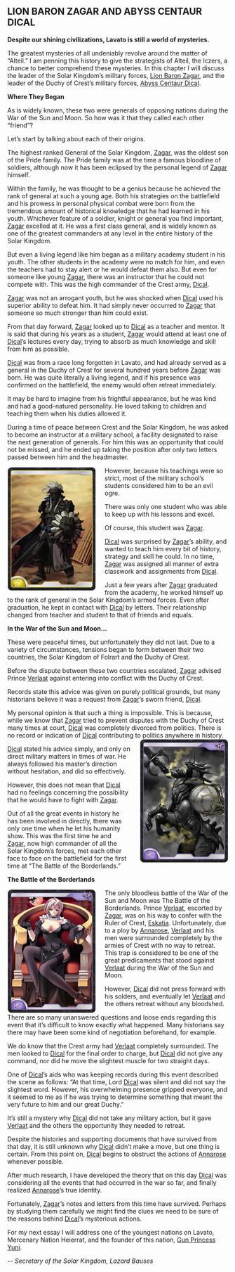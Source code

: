 ## LION BARON ZAGAR AND ABYSS CENTAUR DICAL

**Despite our shining civilizations, Lavato is still a world of mysteries.**

The greatest mysteries of all undeniably revolve around the matter of “Alteil.” I am penning this history to give the strategists of Alteil, the Iczers, a chance to better comprehend these mysteries. In this chapter I will discuss the leader of the Solar Kingdom’s military forces, [Lion Baron Zagar], and the leader of the Duchy of Crest’s military forces, [Abyss Centaur Dical].

**Where They Began**

As is widely known, these two were generals of opposing nations during the War of the Sun and Moon. So how was it that they called each other “friend”?

Let’s start by talking about each of their origins.

The highest ranked General of the Solar Kingdom, [Zagar], was the oldest son of the Pride family. The Pride family was at the time a famous bloodline of soldiers, although now it has been eclipsed by the personal legend of [Zagar] himself.

Within the family, he was thought to be a genius because he achieved the rank of general at such a young age. Both his strategies on the battlefield and his prowess in personal physical combat were born from the tremendous amount of historical knowledge that he had learned in his youth. Whichever feature of a soldier, knight or general you find important, [Zagar] excelled at it. He was a first class general, and is widely known as one of the greatest commanders at any level in the entire history of the Solar Kingdom.

But even a living legend like him began as a military academy student in his youth. The other students in the academy were no match for him, and even the teachers had to stay alert or he would defeat them also. But even for someone like young [Zagar], there was an instructor that he could not compete with. This was the high commander of the Crest army, [Dical].

[Zagar] was not an arrogant youth, but he was shocked when [Dical] used his superior ability to defeat him. It had simply never occurred to [Zagar] that someone so much stronger than him could exist.

From that day forward, [Zagar] looked up to [Dical] as a teacher and mentor. It is said that during his years as a student, [Zagar] would attend at least one of [Dical]’s lectures every day, trying to absorb as much knowledge and skill from him as possible.

[Dical] was from a race long forgotten in Lavato, and had already served as a general in the Duchy of Crest for several hundred years before [Zagar] was born. He was quite literally a living legend, and if his presence was confirmed on the battlefield, the enemy would often retreat immediately.

It may be hard to imagine from his frightful appearance, but he was kind and had a good-natured personality. He loved talking to children and teaching them when his duties allowed it.

During a time of peace between Crest and the Solar Kingdom, he was asked to become an instructor at a military school, a facility designated to raise the next generation of generals. For him this was an opportunity that could not be missed, and he ended up taking the position after only two letters passed between him and the headmaster.

<img style="float:left;margin-right:20px" src="images/card/0004.jpg"/> However, because his teachings were so strict, most of the military school’s students considered him to be an evil ogre.

There was only one student who was able to keep up with his lessons and excel.

Of course, this student was [Zagar].

[Dical] was surprised by [Zagar]’s ability, and wanted to teach him every bit of history, strategy and skill he could. In no time, [Zagar] was assigned all manner of extra classwork and assignments from [Dical].

Just a few years after [Zagar] graduated from the academy, he worked himself up to the rank of general in the Solar Kingdom’s armed forces. Even after graduation, he kept in contact with [Dical] by letters. Their relationship changed from teacher and student to that of friends and equals.

**In the War of the Sun and Moon…**

These were peaceful times, but unfortunately they did not last. Due to a variety of circumstances, tensions began to form between their two countries, the Solar Kingdom of Folrart and the Duchy of Crest.

Before the dispute between these two countries escalated, [Zagar] advised Prince [Verlaat] against entering into conflict with the Duchy of Crest.

Records state this advice was given on purely political grounds, but many historians believe it was a request from [Zagar]’s sworn friend, [Dical].

My personal opinion is that such a thing is impossible. This is because, while we know that [Zagar] tried to prevent disputes with the Duchy of Crest many times at court, [Dical] was completely divorced from politics. There is no record or indication of [Dical] contributing to politics anywhere in history. <img style="float:right;margin-left:20px" src="images/card/0027.jpg"/>

[Dical] stated his advice simply, and only on direct military matters in times of war. He always followed his master’s direction without hesitation, and did so effectively.

However, this does not mean that [Dical] had no feelings concerning the possibility that he would have to fight with [Zagar].

Out of all the great events in history he has been involved in directly, there was only one time when he let his humanity show. This was the first time he and [Zagar], now high commander of all the Solar Kingdom’s forces, met each other face to face on the battlefield for the first time at “The Battle of the Borderlands.”

**The Battle of the Borderlands**

<img style="float:left;margin-right:20px" src="images/card/0028.jpg"/> The only bloodless battle of the War of the Sun and Moon was The Battle of the Borderlands. Prince [Verlaat], escorted by [Zagar], was on his way to confer with the Ruler of Crest, [Eskatia]. Unfortunately, due to a ploy by [Annarose], [Verlaat] and his men were surrounded completely by the armies of Crest with no way to retreat. This trap is considered to be one of the great predicaments that stood against [Verlaat] during the War of the Sun and Moon.

However, [Dical] did not press forward with his solders, and eventually let [Verlaat] and the others retreat without any bloodshed.

There are so many unanswered questions and loose ends regarding this event that it’s difficult to know exactly what happened. Many historians say there may have been some kind of negotiation beforehand, for example.

We do know that the Crest army had [Verlaat] completely surrounded. The men looked to [Dical] for the final order to charge, but [Dical] did not give any command, nor did he move the slightest muscle for two straight days.

One of [Dical]’s aids who was keeping records during this event described the scene as follows: “At that time, Lord [Dical] was silent and did not say the slightest word. However, his overwhelming presence gripped everyone, and it seemed to me as if he was trying to determine something that meant the very future to him and our great Duchy.”

It’s still a mystery why [Dical] did not take any military action, but it gave [Verlaat] and the others the opportunity they needed to retreat.

Despite the histories and supporting documents that have survived from that day, it is still unknown why [Dical] didn’t make a move, but one thing is certain. From this point on, [Dical] begins to obstruct the actions of [Annarose] whenever possible.

After much research, I have developed the theory that on this day [Dical] was considering all the events that had occurred in the war so far, and finally realized [Annarose]’s true identity.

Fortunately, [Zagar]’s notes and letters from this time have survived. Perhaps by studying them carefully we might find the clues we need to be sure of the reasons behind [Dical]’s mysterious actions.

For my next essay I will address one of the youngest nations on Lavato, Mercenary Nation Heierrat, and the founder of this nation, [Gun Princess Yuni].

_*-- Secretary of the Solar Kingdom, Lazard Bauses*_

[Solar Prince Verlaat]: #0
[Verlaat]: #0
[Lion Baron Zagar]: #4
[Zagar]: #4
[Saber Saint Lapierre]: #5
[Lapierre]: #5
[Ruler of Crest Eskatia]: #26
[Eskatia]: #26
[Annarose]: #28
[Night Walker Riza]: #314
[Alphonce]: #205
[Emperor of the Silver Sun]: #1819
[Ishtar]: #1922
[Envoy of Chaos]: #1118
[Elgandi]: #1118
[Moon Princess]: #1742
[Abyss Centaur Dical]: #27
[Dical]: #27
[Zugateroza]: #29
[Gun Princess Yuni]: #579
